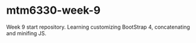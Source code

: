 # mtm6330-week-9
Week 9 start repository. Learning customizing BootStrap 4, concatenating and minifing JS.
